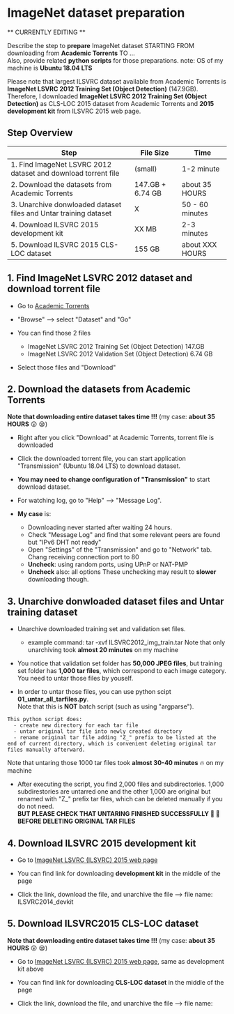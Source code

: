 # ImageNet dataset preparation

** CURRENTLY EDITING **

Describe the step to **prepare** ImageNet dataset STARTING FROM downloading from **Academic Torrents** TO ...  
Also, provide related **python scripts** for those preparations.  note: OS of my machine is **Ubuntu 18.04 LTS**

Please note that largest ILSVRC dataset available from Academic Torrents is **ImageNet LSVRC 2012 Training Set (Object Detection)** (147.9GB).  
Therefore, I downloaded **ImageNet LSVRC 2012 Training Set (Object Detection)** as CLS-LOC 2015 dataset from Academic Torrents and **2015 development kit** from ILSVRC 2015 web page.  

## Step Overview

Step | File Size | Time
--- | --- | ---
1. Find ImageNet LSVRC 2012 dataset and download torrent file | (small) | 1-2 minute
2. Download the datasets from Academic Torrents | 147.GB + 6.74 GB | about 35 HOURS
3. Unarchive donwloaded dataset files and Untar training dataset | X | 50 - 60 minutes
4. Download ILSVRC 2015 development kit | XX MB | 2-3 minutes
5. Download ILSVRC 2015 CLS-LOC dataset | 155 GB | about XXX HOURS


## 1. Find ImageNet LSVRC 2012 dataset and download torrent file
* Go to [Academic Torrents](http://www.academictorrents.com)

* "Browse" --> select "Dataset" and "Go"

* You can find those 2 files
  - ImageNet LSVRC 2012 Training Set (Object Detection)  147.GB
  - ImageNet LSVRC 2012 Validation Set (Object Detection)  6.74 GB

* Select those files and "Download"


## 2. Download the datasets from Academic Torrents
**Note that downloading entire dataset takes time !!!**  (my case: **about 35 HOURS** :astonished: :sleepy:)
* Right after you click "Download" at Academic Torrents, torrent file is downloaded

* Click the downloaded torrent file, you can start application "Transmission" (Ubuntu 18.04 LTS) to download dataset.

* **You may need to change configuration of "Transmission"** to start download dataset.

* For watching log, go to "Help" --> "Message Log".

* **My case** is:
  - Downloading never started after waiting 24 hours.
  - Check "Message Log" and find that some relevant peers are found but "IPv6 DHT not ready"
  - Open "Settings" of the "Transmission" and go to "Network" tab.  Chang receiving connection port to 80
  - **Uncheck**: using random ports, using UPnP or NAT-PMP
  - **Uncheck** also:  all options
    These unchecking may result to **slower** downloading though.


## 3. Unarchive donwloaded dataset files and Untar training dataset
* Unarchive downloaded training set and validation set files.
  - example command: tar -xvf ILSVRC2012_img_train.tar
  Note that only unarchiving took **almost 20 minutes** on my machine

* You notice that validation set folder has **50,000 JPEG files**, but training set folder has **1,000 tar files**, which correspond to each image category.  You need to untar those files by youself.

* In order to untar those files, you can use python scipt **01_untar_all_tarfiles.py**.  
Note that this is **NOT** batch script (such as using "argparse").  
```
This python script does:
  - create new directory for each tar file
  - untar original tar file into newly created directory
  - rename original tar file adding "Z_" prefix to be listed at the end of current directory, which is convenient deleting original tar files manually afterward.
 ```
  Note that untaring those 1000 tar files took **almost 30-40 minutes** :fire: on my machine
  
* After executing the script, you find 2,000 files and subdirectories. 1,000 subdirestories are untarred one and the other 1,000 are original but renamed with "Z_" prefix tar files, which can be deleted manually if you do not need.  
**BUT PLEASE CHECK THAT UNTARING FINISHED SUCCESSFULLY :clap: :clap:  BEFORE DELETING ORIGINAL TAR FILES**


## 4. Download ILSVRC 2015 development kit
* Go to [ImageNet LSVRC (ILSVRC) 2015 web page](http://image-net.org/challenges/LSVRC/2015/download-images-3j16.php)

* You can find link for downloading **development kit** in the middle of the page

* Click the link, download the file, and unarchive the file  --> file name:  ILSVRC2014_devkit 


## 5. Download ILSVRC2015 CLS-LOC dataset
**Note that downloading entire dataset takes time !!!**  (my case: **about 35 HOURS** :astonished: :sleepy:)
* Go to [ImageNet LSVRC (ILSVRC) 2015 web page](http://image-net.org/challenges/LSVRC/2015/download-images-3j16.php), same as development kit above

* You can find link for downloading **CLS-LOC dataset** in the middle of the page

* Click the link, download the file, and unarchive the file  --> file name: 
